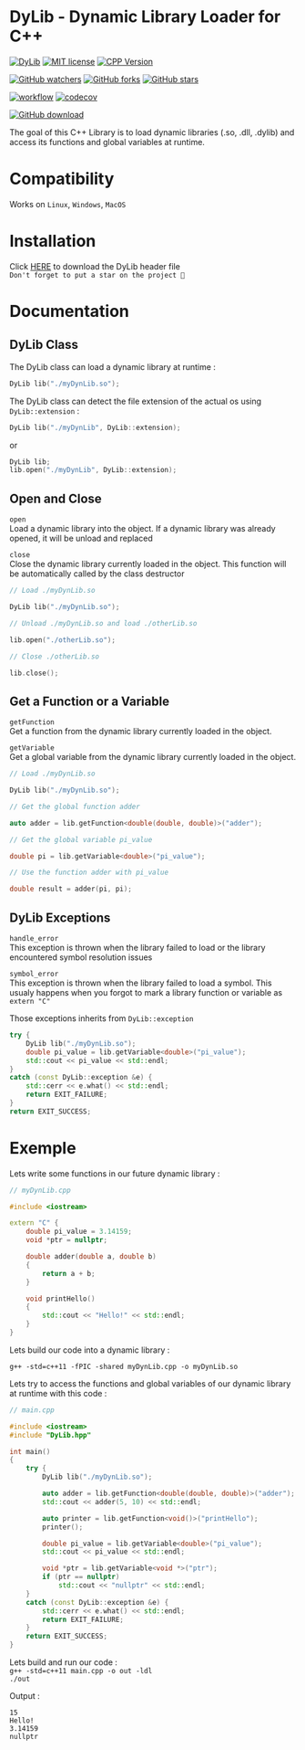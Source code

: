 # DyLib - Dynamic Library Loader for C++  
[![DyLib](https://img.shields.io/badge/DyLib-v1.5.1-blue.svg)](https://github.com/tocola/DyLib/releases/tag/v1.5.1)
[![MIT license](https://img.shields.io/badge/License-MIT-orange.svg)](https://github.com/tocola/DyLib/blob/main/LICENSE)
[![CPP Version](https://img.shields.io/badge/C++-11/14/17/20-darkgreen.svg)](https://isocpp.org/)

[![GitHub watchers](https://img.shields.io/github/watchers/tocola/DyLib?style=social)](https://github.com/tocola/DyLib/watchers/)
[![GitHub forks](https://img.shields.io/github/forks/tocola/DyLib?style=social)](https://github.com/tocola/DyLib/network/members/)
[![GitHub stars](https://img.shields.io/github/stars/tocola/DyLib?style=social)](https://github.com/tocola/DyLib/stargazers/)

[![workflow](https://github.com/tocola/DyLib/actions/workflows/unit_tests.yml/badge.svg)](https://github.com/tocola/DyLib/actions/workflows/unit_tests.yml)
[![codecov](https://codecov.io/gh/tocola/DyLib/branch/main/graph/badge.svg?token=4V6A9B7PII)](https://codecov.io/gh/tocola/DyLib)

[![GitHub download](https://img.shields.io/github/downloads/tocola/DyLib/total?style=for-the-badge)](https://github.com/tocola/DyLib/releases/download/v1.5.1/DyLib.hpp)

The goal of this C++ Library is to load dynamic libraries (.so, .dll, .dylib) and access its functions and global variables at runtime.

# Compatibility
Works on `Linux`, `Windows`, `MacOS`

# Installation

Click [HERE](https://github.com/tocola/DyLib/releases/download/v1.5.1/DyLib.hpp) to download the DyLib header file  
`Don't forget to put a star on the project 🌟`

# Documentation

## DyLib Class

The DyLib class can load a dynamic library at runtime :
```c++
DyLib lib("./myDynLib.so");
```
The DyLib class can detect the file extension of the actual os using `DyLib::extension` :
```c++
DyLib lib("./myDynLib", DyLib::extension);
```
or
```c++
DyLib lib;
lib.open("./myDynLib", DyLib::extension);
```

## Open and Close

`open`  
Load a dynamic library into the object. If a dynamic library was already opened, it will be unload and replaced  

`close`  
Close the dynamic library currently loaded in the object. This function will be automatically called by the class destructor
```c++
// Load ./myDynLib.so

DyLib lib("./myDynLib.so");

// Unload ./myDynLib.so and load ./otherLib.so

lib.open("./otherLib.so");

// Close ./otherLib.so

lib.close();
```

## Get a Function or a Variable

`getFunction`  
Get a function from the dynamic library currently loaded in the object.  

`getVariable`  
Get a global variable from the dynamic library currently loaded in the object.
```c++
// Load ./myDynLib.so

DyLib lib("./myDynLib.so");

// Get the global function adder

auto adder = lib.getFunction<double(double, double)>("adder");

// Get the global variable pi_value

double pi = lib.getVariable<double>("pi_value");

// Use the function adder with pi_value

double result = adder(pi, pi);
```

## DyLib Exceptions

`handle_error`  
This exception is thrown when the library failed to load or the library encountered symbol resolution issues  

`symbol_error`  
This exception is thrown when the library failed to load a symbol.
This usualy happens when you forgot to mark a library function or variable as `extern "C"`  


Those exceptions inherits from `DyLib::exception`
```c++
try {
    DyLib lib("./myDynLib.so");
    double pi_value = lib.getVariable<double>("pi_value");
    std::cout << pi_value << std::endl;
}
catch (const DyLib::exception &e) {
    std::cerr << e.what() << std::endl;
    return EXIT_FAILURE;
}
return EXIT_SUCCESS;
```

# Exemple

Lets write some functions in our future dynamic library :
```c++
// myDynLib.cpp

#include <iostream>

extern "C" {
    double pi_value = 3.14159;
    void *ptr = nullptr;

    double adder(double a, double b)
    {
        return a + b;
    }

    void printHello()
    {
        std::cout << "Hello!" << std::endl;
    }
}
```

Lets build our code into a dynamic library :  

`g++ -std=c++11 -fPIC -shared myDynLib.cpp -o myDynLib.so`

Lets try to access the functions and global variables of our dynamic library at runtime with this code :
```c++
// main.cpp

#include <iostream>
#include "DyLib.hpp"

int main()
{
    try {
        DyLib lib("./myDynLib.so");

        auto adder = lib.getFunction<double(double, double)>("adder");
        std::cout << adder(5, 10) << std::endl;

        auto printer = lib.getFunction<void()>("printHello");
        printer();

        double pi_value = lib.getVariable<double>("pi_value");
        std::cout << pi_value << std::endl;

        void *ptr = lib.getVariable<void *>("ptr");
        if (ptr == nullptr)
            std::cout << "nullptr" << std::endl;
    }
    catch (const DyLib::exception &e) {
        std::cerr << e.what() << std::endl;
        return EXIT_FAILURE;
    }
    return EXIT_SUCCESS;
}
```

Lets build and run our code :  
`g++ -std=c++11 main.cpp -o out -ldl`  
`./out`

Output :
```
15
Hello!
3.14159
nullptr
```
